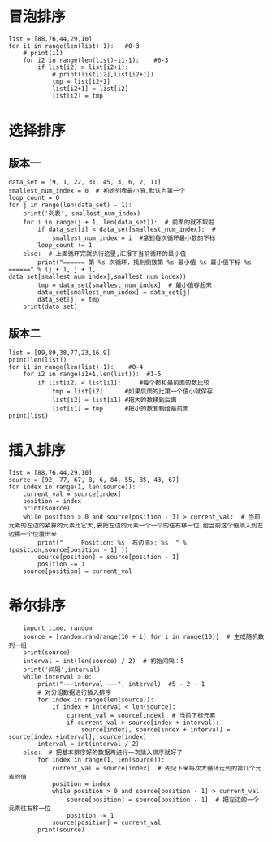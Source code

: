 # 冒泡排序
	list = [88,76,44,29,10]
	for i1 in range(len(list)-1):   #0-3
		# print(i1)
		for i2 in range(len(list)-i1-1):    #0-3
			if list[i2] > list[i2+1]:
				# print(list[i2],list[i2+1])
				tmp = list[i2+1]
				list[i2+1] = list[i2]
				list[i2] = tmp
# 选择排序
## 版本一
	data_set = [9, 1, 22, 31, 45, 3, 6, 2, 11]
	smallest_num_index = 0  # 初始列表最小值,默认为第一个
	loop_count = 0
	for j in range(len(data_set) - 1):
		print('列表', smallest_num_index)
		for i in range(j + 1, len(data_set)):  # 前面的就不取啦
			if data_set[i] < data_set[smallest_num_index]:  # 
				smallest_num_index = i  #拿到每次循环最小数的下标
			loop_count += 1
		else:  # 上面循环完就执行这里,汇报下当前循环的最小值
			print("====== 第 %s 次循环，找到倒数第 %s 最小值 %s 最小值下标 %s ======" % (j + 1, j + 1, data_set[smallest_num_index],smallest_num_index))
			tmp = data_set[smallest_num_index]  # 最小值存起来
			data_set[smallest_num_index] = data_set[j] 
			data_set[j] = tmp  
		print(data_set)
## 版本二
	list = [99,89,38,77,23,16,9]
	print(len(list))
	for i1 in range(len(list)-1):    #0-4
		for i2 in range(i1+1,len(list)):  #1-5
			if list[i2] < list[i1]:     #每个都和最前面的数比较
				tmp = list[i2]      #如果后面的比第一个值小就保存
				list[i2] = list[i1] #把大的数移到后面
				list[i1] = tmp      #把小的数复制给最前面
	print(list)
 
# 插入排序
	list = [88,76,44,29,10]
	source = [92, 77, 67, 8, 6, 84, 55, 85, 43, 67]
	for index in range(1, len(source)):
		current_val = source[index]  
		position = index    
		print(source)
		while position > 0 and source[position - 1] > current_val:  # 当前元素的左边的紧靠的元素比它大,要把左边的元素一个一个的往右移一位,给当前这个值插入到左边挪一个位置出来
			print("     Position: %s  右边值>: %s  " % (position,source[position - 1] ))
			source[position] = source[position - 1]  
			position -= 1  
		source[position] = current_val 
		
# 希尔排序
		import time, random
		source = [random.randrange(10 + i) for i in range(10)]  # 生成随机数列一组
		print(source)
		interval = int(len(source) / 2)  # 初始间隔：5
		print('间隔',interval)
		while interval > 0:
			print("---interval ---", interval)  #5 - 2 - 1
			# 对分组数据进行插入排序
			for index in range(len(source)):   
				if index + interval < len(source): 
					current_val = source[index]  # 当前下标元素
					if current_val > source[index + interval]: 
						source[index], source[index + interval] = source[index +interval], source[index]
			interval = int(interval / 2)
		else:  # 把基本排序好的数据再进行一次插入排序就好了
			for index in range(1, len(source)):
				current_val = source[index]  # 先记下来每次大循环走到的第几个元素的值
				position = index
				while position > 0 and source[position - 1] > current_val:  
					source[position] = source[position - 1]  # 把左边的一个元素往右移一位
					position -= 1 
				source[position] = current_val 
			print(source)



